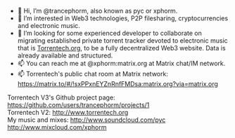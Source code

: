 - 👋 Hi, I’m @trancephorm, also known as pyc or xphorm.
- 👀 I’m interested in Web3 technologies, P2P filesharing, cryptocurrencies and electronic music.
- 💞️ I’m looking for some experienced developer to collaborate on migrating established private torrent tracker devoted to electronic music that is [Torrentech.org](http://www.torrentech.org), to be a fully decentralized Web3 website. Data is already available and structured.
- 📫 You can reach me at @xphorm:matrix.org at Matrix chat/IM network.
- 📫 Torrentech's public chat room at Matrix network: https://matrix.to/#/!sxPPxnEYZnRnfFMDsa:matrix.org?via=matrix.org

Torrentech V3's Github project page: https://github.com/users/trancephorm/projects/1  
Torrentech V2: http://www.torrentech.org  
My music and mixes: http://www.soundcloud.com/pyc http://www.mixcloud.com/xphorm
